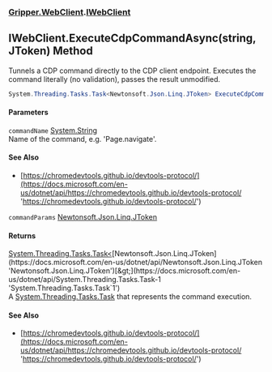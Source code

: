 ### [Gripper.WebClient](Gripper_WebClient 'Gripper.WebClient').[IWebClient](Gripper_WebClient_IWebClient 'Gripper.WebClient.IWebClient')
## IWebClient.ExecuteCdpCommandAsync(string, JToken) Method
Tunnels a CDP command directly to the CDP client endpoint. Executes the command literally (no validation), passes the result unmodified.  
```csharp
System.Threading.Tasks.Task<Newtonsoft.Json.Linq.JToken> ExecuteCdpCommandAsync(string commandName, Newtonsoft.Json.Linq.JToken commandParams);
```
#### Parameters
<a name='Gripper_WebClient_IWebClient_ExecuteCdpCommandAsync(string_Newtonsoft_Json_Linq_JToken)_commandName'></a>
`commandName` [System.String](https://docs.microsoft.com/en-us/dotnet/api/System.String 'System.String')  
Name of the command, e.g. 'Page.navigate'. 
#### See Also
- [https://chromedevtools.github.io/devtools-protocol/](https://docs.microsoft.com/en-us/dotnet/api/https://chromedevtools.github.io/devtools-protocol/ 'https://chromedevtools.github.io/devtools-protocol/')
  
<a name='Gripper_WebClient_IWebClient_ExecuteCdpCommandAsync(string_Newtonsoft_Json_Linq_JToken)_commandParams'></a>
`commandParams` [Newtonsoft.Json.Linq.JToken](https://docs.microsoft.com/en-us/dotnet/api/Newtonsoft.Json.Linq.JToken 'Newtonsoft.Json.Linq.JToken')  
  
#### Returns
[System.Threading.Tasks.Task&lt;](https://docs.microsoft.com/en-us/dotnet/api/System.Threading.Tasks.Task-1 'System.Threading.Tasks.Task`1')[Newtonsoft.Json.Linq.JToken](https://docs.microsoft.com/en-us/dotnet/api/Newtonsoft.Json.Linq.JToken 'Newtonsoft.Json.Linq.JToken')[&gt;](https://docs.microsoft.com/en-us/dotnet/api/System.Threading.Tasks.Task-1 'System.Threading.Tasks.Task`1')  
A [System.Threading.Tasks.Task](https://docs.microsoft.com/en-us/dotnet/api/System.Threading.Tasks.Task 'System.Threading.Tasks.Task') that represents the command execution.
#### See Also
- [https://chromedevtools.github.io/devtools-protocol/](https://docs.microsoft.com/en-us/dotnet/api/https://chromedevtools.github.io/devtools-protocol/ 'https://chromedevtools.github.io/devtools-protocol/')
